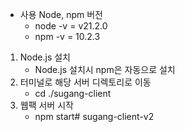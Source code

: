 - 사용 Node, npm 버전
    - node -v = v21.2.0
    - npm -v = 10.2.3

1. Node.js 설치
    - Node.js 설치시 npm은 자동으로 설치
2. 터미널로 해당 서버 디렉토리로 이동
    - cd ./sugang-client
2. 웹팩 서버 시작
    - npm start# sugang-client-v2
